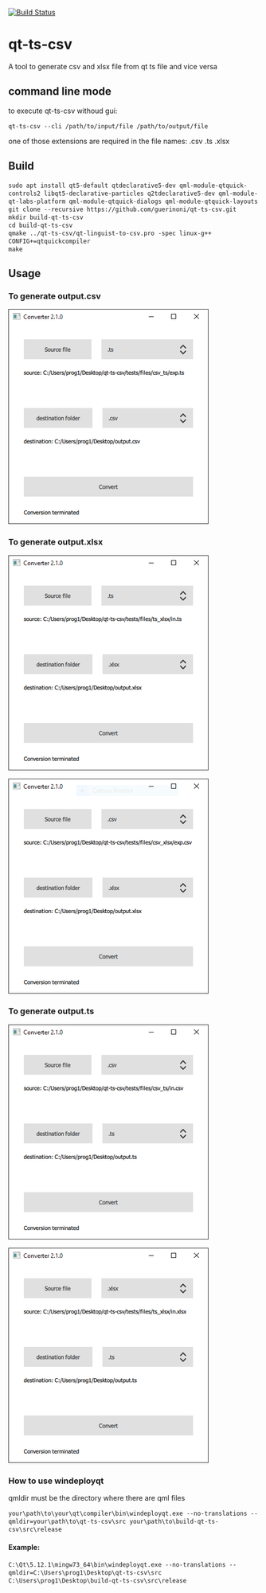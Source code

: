 [![Build Status](https://travis-ci.org/guerinoni/qt-ts-csv.svg?branch=master)](https://travis-ci.org/guerinoni/qt-ts-csv)

# qt-ts-csv
A tool to generate csv and xlsx file from qt ts file and vice versa

## command line mode
to execute qt-ts-csv withoud gui:
~~~
qt-ts-csv --cli /path/to/input/file /path/to/output/file
~~~
one of those extensions are required in the file names: .csv .ts .xlsx

## Build
~~~
sudo apt install qt5-default qtdeclarative5-dev qml-module-qtquick-controls2 libqt5-declarative-particles q2tdeclarative5-dev qml-module-qt-labs-platform qml-module-qtquick-dialogs qml-module-qtquick-layouts
git clone --recursive https://github.com/guerinoni/qt-ts-csv.git
mkdir build-qt-ts-csv
cd build-qt-ts-csv
qmake ../qt-ts-csv/qt-linguist-to-csv.pro -spec linux-g++ CONFIG+=qtquickcompiler
make
~~~

## Usage

### To generate output.csv  
![example conversion ts -> csv](./doc/ts2csv.png)  

### To generate output.xlsx  
![example conversion ts -> xlsx](./doc/ts2xlsx.png)  

![example conversion csv -> xlsx](./doc/csv2xlsx.png)

### To generate output.ts  
![example conversion csv -> ts](./doc/csv2ts.png)  

![example conversion xlsx -> ts](./doc/xlsx2ts.png)


### How to use windeployqt  

qmldir must be the directory where there are qml files
```
your\path\to\your\qt\compiler\bin\windeployqt.exe --no-translations --qmldir=your\path\to\qt-ts-csv\src your\path\to\build-qt-ts-csv\src\release  
```
#### Example:  
```
C:\Qt\5.12.1\mingw73_64\bin\windeployqt.exe --no-translations --qmldir=C:\Users\prog1\Desktop\qt-ts-csv\src C:\Users\prog1\Desktop\build-qt-ts-csv\src\release  
```
